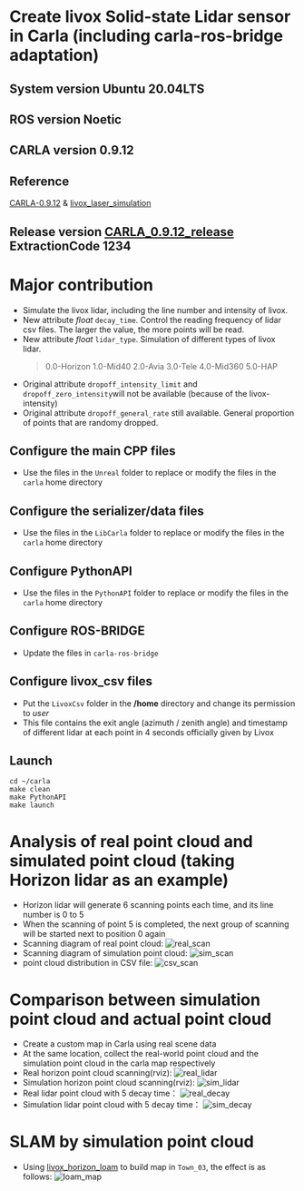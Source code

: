# Create livox Solid-state Lidar sensor in Carla (including carla-ros-bridge adaptation)
## System version Ubuntu 20.04LTS
## ROS version Noetic
## CARLA version 0.9.12
## Reference
[CARLA-0.9.12](https://carla.readthedocs.io/en/0.9.12/) 
&
[livox_laser_simulation](https://github.com/Livox-SDK/livox_laser_simulation)

## Release version [CARLA_0.9.12_release](https://pan.baidu.com/s/13jVmsSYXZfmdeD4TttYO-A) ExtractionCode 1234

# Major contribution
+ Simulate the livox lidar, including the line number and intensity of livox.
+ New attribute *float* `decay_time`. Control the reading frequency of lidar csv files. The larger the value, the more points will be read.
+ New attribute *float* `lidar_type`. Simulation of different types of livox lidar.
    >0.0-Horizon
    1.0-Mid40
    2.0-Avia
    3.0-Tele
    4.0-Mid360
    5.0-HAP
+ Original attribute `dropoff_intensity_limit` and `dropoff_zero_intensity`will not be available (because of the livox-intensity)
+ Original attribute `dropoff_general_rate` still available. General proportion of points that are randomy dropped.

## Configure the main CPP files
+ Use the files in the `Unreal` folder to replace or modify the files in the `carla` home directory
## Configure the serializer/data files
+ Use the files in the `LibCarla` folder to replace or modify the files in the `carla` home directory
## Configure PythonAPI
+ Use the files in the `PythonAPI` folder to replace or modify the files in the `carla` home directory
## Configure ROS-BRIDGE
+ Update the files in `carla-ros-bridge`
## Configure livox_csv files
+ Put the `LivoxCsv` folder in the **/home** directory and change its permission to *user*
+ This file contains the exit angle (azimuth / zenith angle) and timestamp of different lidar at each point in 4 seconds officially given by Livox
## Launch
```
cd ~/carla
make clean
make PythonAPI
make launch
```

# Analysis of real point cloud and simulated point cloud (taking Horizon lidar as an example)
+ Horizon lidar will generate 6 scanning points each time, and its line number is 0 to 5
+ When the scanning of point 5 is completed, the next group of scanning will be started next to position 0 again
+ Scanning diagram of real point cloud:
![real_scan](pic/real_scan_points.png)
+ Scanning diagram of simulation point cloud:
![sim_scan](pic/simulation_scan_points.png)
+ point cloud distribution in CSV file:
![csv_scan](pic/simulation_loop.jpg)

# Comparison between simulation point cloud and actual point cloud
+ Create a custom map in Carla using real scene data
+ At the same location, collect the real-world point cloud and the simulation point cloud in the carla map respectively
+ Real horizon point cloud scanning(rviz):
![real_lidar](pic/real_scan.gif)
+ Simulation horizon point cloud scanning(rviz):
![sim_lidar](pic/simulation_scan.gif)
+ Real lidar point cloud with 5 decay time：
![real_decay](pic/decay_5_real.png)
+ Simulation lidar point cloud with 5 decay time：
![sim_decay](pic/decay_5_sim.png)

# SLAM by simulation point cloud
+ Using [livox_horizon_loam](https://github.com/Livox-SDK/livox_horizon_loam) to build map in `Town_03`, the effect is as follows:
![loam_map](pic/loam_town03.png)
